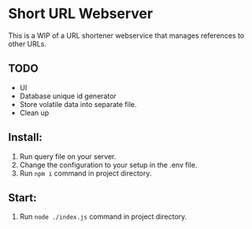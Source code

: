 # Short URL Webserver
This is a WIP of a URL shortener webservice that manages references to other URLs.

## TODO
- UI
- Database unique id generator
- Store volatile data into separate file.
- Clean up

## Install:
1. Run query file on your server.
2. Change the configuration to your setup in the .env file.
3. Run `npm i` command in project directory.

## Start:
1. Run `node ./index.js` command in project directory.
